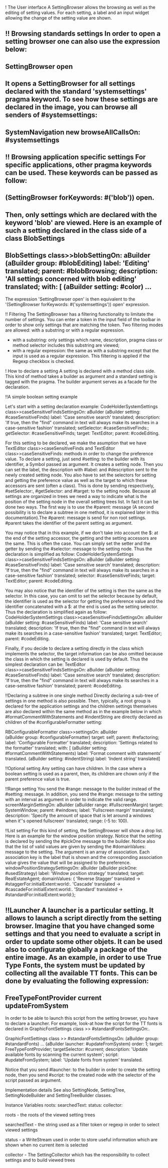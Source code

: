 <help>

! The User interface
A SettingBrowser allows the browsing as well as the editing of setting values.
For each setting, a label and an input widget allowing the change of the setting value are shown.

!! Browsing standards settings
In order to open a setting browser one can also use the expression below:
--------------------
SettingBrowser open
--------------------
It opens a SettingBrowser for all settings declared with the standard 'systemsettings' pragma keyword. 
To see how these settings are declared in the image, you can browse all senders of #systemsettings:
--------------
SystemNavigation new  browseAllCallsOn: #systemsettings
--------------

!! Browsing application specific settings
For specific applications, other pragma keywords can be used. These keywords can be passed as follow:
--------------------
(SettingBrowser forKeywords: #('blob')) open.
--------------------
Then, only settings which are declared with the keyword 'blob' are viewed. 
Here is an example of such a setting declared in the class side of a class BlobSettings 
--------------------
BlobSettings class>>blobSettingOn: aBuilder
	<blob>
	(aBuilder group: #blobEditing) 
		label: 'Editing' translated;
		parent: #blobBrowsing; 
		description: 'All settings concerned with blob editing' translated;
		with: [	
			(aBuilder setting: #color)	...
--------------------
The expression 'SettingBrowser open' is then equivalent to the '(SettingBrowser forKeywords: #('systemsettings')) open' expression.

!! Filtering
The SettingBrowser has a filtering functionality to limitate the number of settings. You can enter a token in the input field of the toolbar in order to show only settings that are matching the token.
Two filtering modes are allowed:  with a substring or with a regular expression.
- with a substring: only settings which name, description, pragma class or method selector includes this substring are viewed; 
- with a regular expression: the same as with a substring except that the input is used as a regular expression. This filtering is applied if the Regexp checkbox is checked.

! How to declare a setting
A setting is declared with a method class side. This kind of method takes a builder as argument and a standard setting is tagged with the <systemsettings> pragma. The builder argument serves as a facade for the declaration.

!!A simple boolean setting example

Let's start with a setting declaration example:
CodeHolderSystemSettings class>>caseSensitiveFindsSettingsOn: aBuilder
	<systemsettings>
	(aBuilder setting: #caseSensitiveFinds) 
		label: 'Case sensitive search' translated;
		description: 'If true, then the "find" command in text will always make its searches in a case-sensitive fashion' translated;
		setSelector: #caseSensitiveFinds:;
		getSelector: #caseSensitiveFinds;
		target: TextEditor;
		parent: #codeEditing.

For this setting to be declared, we make the asumption that we have TextEditor class>>caseSensitiveFinds and TextEditor class>>caseSensitiveFinds: methods in order to change the preference value. 
To declare a setting, just send #setting: to the builder with its identifier, a Symbol passed as argument. It creates a setting node. Then you can set the label, the description with #label: and #description sent to the newly created setting node. You also have to set the selectors for setting and getting the preference value as well as the target to which these accessors are sent  (often a class). This is done by sending respectively, #setSelector:, #getSelector: and #target: to the setting node.
Because all settings are organized in trees we need a way to indicate what is the position of the setting node in the overall setting trees list. In fact it can be done two ways. The first way is to use the #parent: message (A second possibility is to declare a subtree in one method, it is explained later in this documentation).The #parent: message is send for non root settings. #parent takes the identifier of the parent setting as argument.

You may notice that in this example,  if we don't take into account the $: at the end of the setting accessor, the getting and the setting accessors are the same. This is often the case. You can simply set the setter and the getter by sending the #selector: message to the setting node. Thus the declaration is simplified as follow:
CodeHolderSystemSettings class>>caseSensitiveFindsSettingsOn: aBuilder
	<systemsettings>
	(aBuilder setting: #caseSensitiveFinds) 
		label: 'Case sensitive search' translated;
		description: 'If true, then the "find" command in text will always make its searches in a case-sensitive fashion' translated;
		selector: #caseSensitiveFinds;
		target: TextEditor;
		parent: #codeEditing.

You may also notice that the identifier of the setting is then the same as the selector. In this case, you can omit to set the selector because by default, the identifier is used as the selector for getting the preference value and the identifier concatenated with a $: at the end is used as the setting selector. Thus the declaration is simplified again as follow:
CodeHolderSystemSettings class>>caseSensitiveFindsSettingsOn: aBuilder
	<systemsettings>
	(aBuilder setting: #caseSensitiveFinds) 
		label: 'Case sensitive search' translated;
		description: 'If true, then the "find" command in text will always make its searches in a case-sensitive fashion' translated;
		target: TextEditor;
		parent: #codeEditing.

Finally, if you decide to declare a setting directly in the class which implements the selector, the target information can be also omitted because the class in which the setting is declared is used by default. Thus the simplest declaration can be:
TextEditor class>>caseSensitiveFindsSettingsOn: aBuilder
	<systemsettings>
	(aBuilder setting: #caseSensitiveFinds) 
		label: 'Case sensitive search' translated;
		description: 'If true, then the "find" command in text will always make its searches in a case-sensitive fashion' translated;
		parent: #codeEditing.

!!Declaring a subtree in one single method
Directly declaring a sub-tree of settings in one method is also possible. Then, typically, a root group is declared for the application settings and the children settings themselves are also declared within the same method as in the example below in which #formatCommentWithStatements and #indentString are directly declared as children of the #configurableFormatter setting:

RBConfigurableFormatter class>>settingsOn: aBuilder
	<systemsettings>	
	(aBuilder group: #configurableFormatter)
		target: self;
		parent: #refactoring;
		label: 'Configurable Formatter' translated;
		description: 'Settings related to the formatter' translated;
		with: [
			(aBuilder setting: #formatCommentWithStatements)
				label: 'Format comment with statements' translated.
			(aBuilder setting: #indentString)
				label: 'Indent string' translated]

!!Optional setting
Any setting can have children. In the case where a boolean setting is used as a parent, then, its children are chown only if the parent preference value is true.

!!Range setting
You send the #range: message to the builder instead of the #setting: message. In addition, you send the #range: message to the setting with an interval as argument in order to indicate the valid range.
screenMarginSettingOn: aBuilder
	<systemsettings>
	(aBuilder range: #fullscreenMargin)
		target: SystemWindow;
		parent: #windows;
		label: 'Fullscreen margin' translated;
		description: 'Specify the amount of space that is let around a windows when it''s opened fullscreen' translated;
		range: (-5 to: 100).

!!List setting
For this kind of setting, the SettingBrowser will show a drop list. Here is an example for the window position strategy. Notice that the setting is declared by sending the #pickOne message to the builder. Notice also that the list of valid values are given by sending the #domainValues: message to the setting. The argument is an array of association. Each association key is the label that is shown and the corresponding association value gives the value that will be assigned to the preference.
windowPositionStrategySettingsOn: aBuilder
	<systemsettings>
	(aBuilder pickOne: #usedStrategy) 
		label: 'Window position strategy' translated;
		target: RealEstateAgent;
		domainValues: {
			'Reverse Stagger' translated -> #staggerFor:initialExtent:world:. 
			'Cascade' translated -> #cascadeFor:initialExtent:world:. 
			'Standard' translated -> #standardFor:initialExtent:world:};

!!Launcher
A launcher is a particular setting. It allows to launch a script directly from the setting browser. Imagine that you have changed some settings and that you need to evaluate a script in order to update some other objets. It can be used also to configurate globally a package of the entire image.
As an example, in order to use True Type Fonts, the system must be updated by collecting all the available TT fonts. This can be done by evaluating the following expression:
-------------
FreeTypeFontProvider current updateFromSystem
-------------
In order to be able to launch this script from the setting browser, you have to declare a launcher. For example, look-at how the script for the TT fonts is declared in GraphicFontSettings class >> #standardFontsSettingsOn:.

GraphicFontSettings class >> #standardFontsSettingsOn:
	<systemsettings>
	(aBuilder group: #standardFonts)
		...
		(aBuilder launcher: #updateFromSystem)
				order: 1; 
				target: FreeTypeFontProvider;
				targetSelector: #current;
				description: 'Update available fonts by scanning the current system';
				script: #updateFromSystem;
				label: 'Update fonts from system' translated.

Notice that you send #launcher: to the builder in order to create the setting node, then you send #script: to the created node with the selector of the script passed as argument.
</help>

Implementation details
See also SettingNode, SettingTree, SettingNodeBuilder and SettingTreeBuilder classes.

Instance Variables
	roots:		<Collection of SettingTreeNode>
	searchedText:		<String>
	status:		<WriteStream>
	collector:		<SettingCollector>

roots
	- the roots of the viewed setting trees

searchedText
	- the string used as a filter token or regexp in order to select viewed settings

status
	- a WriteStream used in order to store useful information which are shown when no current item is selected

collector
	- The SettingCollector which has the responsibility to collect settings and to build viewed trees
